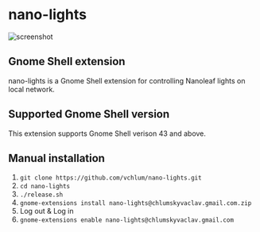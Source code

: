 # nano-lights
![screenshot](https://github.com/vchlum/nano-lights/blob/main/screenshot.png)

## Gnome Shell extension
nano-lights is a Gnome Shell extension for controlling Nanoleaf lights on local network.

## Supported Gnome Shell version
This extension supports Gnome Shell verison 43 and above.

## Manual installation

 1. `git clone https://github.com/vchlum/nano-lights.git`
 1. `cd nano-lights`
 1. `./release.sh`
 1. `gnome-extensions install nano-lights@chlumskyvaclav.gmail.com.zip`
 1. Log out & Log in
 1. `gnome-extensions enable nano-lights@chlumskyvaclav.gmail.com`
